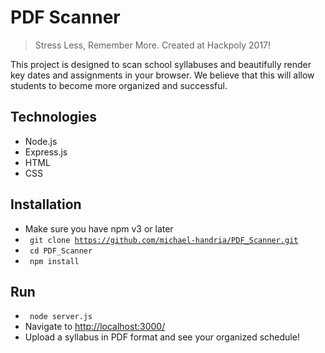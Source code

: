 # PDF Scanner
> Stress Less, Remember More. Created at Hackpoly 2017!

This project is designed to scan school syllabuses and beautifully render key dates and assignments in your browser. We believe that this will allow students to become more organized and successful.

## Technologies
- Node.js
- Express.js
- HTML
- CSS

## Installation
- Make sure you have npm v3 or later
- <code> git clone https://github.com/michael-handria/PDF_Scanner.git </code>
- <code> cd PDF_Scanner </code>
- <code> npm install </code>

## Run
- <code> node server.js </code>
- Navigate to [http://localhost:3000/](http://localhost:3000)
- Upload a syllabus in PDF format and see your organized schedule!
